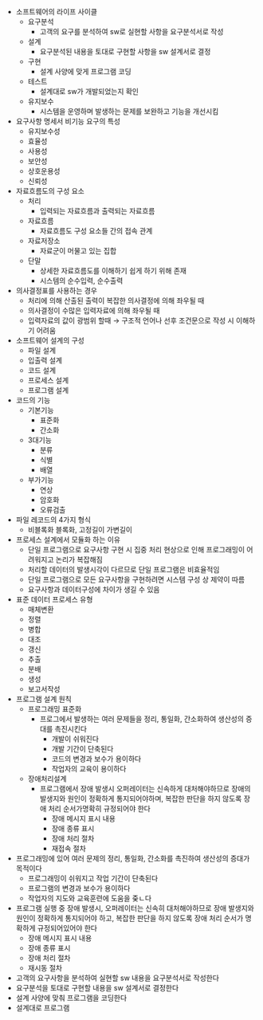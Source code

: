 - 소프트웨어의 라이프 사이클
	- 요구분석
		- 고객의 요구를 분석하여 sw로 실현할 사항을 요구분석서로 작성
	- 설계
		- 요구분석된 내용을 토대로 구현할 사항을 sw 설계서로 결정
	- 구현
		- 설계 사양에 맞게 프로그램 코딩
	- 테스트
		- 설계대로 sw가 개발되었는지 확인
	- 유지보수
		- 시스템을 운영하며 발생하는 문제를 보완하고 기능을 개선시킴
- 요구사항 명세서 비기능 요구의 특성
	- 유지보수성
	- 효율성
	- 사용성
	- 보안성
	- 상호운용성
	- 신뢰성
- 자료흐름도의 구성 요소
	- 처리
		- 입력되는 자료흐름과 출력되는 자료흐름
	- 자료흐름
		- 자료흐름도 구성 요소들 간의 접속 관계
	- 자료저장소
		- 자료군이 머물고 있는 집합
	- 단말
		- 상세한 자료흐름도를 이해하기 쉽게 하기 위해 존재
		- 시스템의 순수입력, 순수출력
- 의사결정표를 사용하는 경우
	- 처리에 의해 산출된 출력이 복잡한 의사결정에 의해 좌우될 때
	- 의사결정이 수많은 입력자료에 의해 좌우될 때
	- 입력자료의 값이 광범위 할때 → 구조적 언어나 선후 조건문으로 작성 시 이해하기 어려움
- 소프트웨어 설계의 구성
	- 파일 설계
	- 입출력 설계
	- 코드 설계
	- 프로세스 설계
	- 프로그램 설계
- 코드의 기능
	- 기본기능
		- 표준화
		- 간소화
	- 3대기능
		- 분류
		- 식별
		- 배열
	- 부가기능
		- 연상
		- 암호화
		- 오류검출
- 파일 레코드의 4가지 형식
	- 비블록화 블록화, 고정길이 가변길이
- 프로세스 설계에서 모듈화 하는 이유
	- 단일 프로그램으로 요구사항 구현 시 집중 처리 현상으로 인해 프로그래밍이 어려워지고 논리가 복잡해짐
	- 처리할 데이터의 발생시각이 다르므로 단일 프로그램은 비효율적임
	- 단일 프로그램으로 모든 요구사항을 구현하려면 시스템 구성 상 제약이 따름
	- 요구사항과 데이터구성에 차이가 생길 수 있음
- 표준 데이터 프로세스 유형
	- 매체변환
	- 정렬
	- 병합
	- 대조
	- 갱신
	- 추출
	- 분배
	- 생성
	- 보고서작성
- 프로그램 설계 원칙
	- 프로그래밍 표준화
		- 프로그에서 발생하는 여러 문제들을 정리, 통일화, 간소화하여 생산성의 증대를 촉진시킨다
			- 개발이 쉬워진다
			- 개발 기간이 단축된다
			- 코드의 변경과 보수가 용이하다
			- 작업자의 교육이 용이하다
	- 장애처리설계
		- 프로그램에서 장애 발생시 오퍼레이터는 신속하게 대처해야하므로 장애의 발생지와 원인이 정확하게 통지되어야하며, 복잡한 판단을 하지 않도록 장애 처리 순서가명확히 규정되어야 한다
			- 장애 메시지 표시 내용
			- 장애 종류 표시
			- 장애 처리 절차
			- 재접속 절차
- 프로그래밍에 있어 여러 문제의 정리, 통일화, 간소화를 촉진하여 생산성의 증대가 목적이다
	- 프로그래밍이 쉬워지고 작업 기간이 단축된다
	- 프로그램의 변경과 보수가 용이하다
	- 작업자의 지도와 교육훈련에 도움을 줒ㄴ다
- 프로그램 실행 중 장애 발생시, 오퍼레이터는 신속히 대처해야하므로 장애 발생지와 원인이 정확하게 통지되어야 하고, 복잡한 판단을 하지 않도록 장애 처리 순서가 명확하게 규정되어있어야 한다
	- 장애 메시지 표시 내용
	- 장애 종류 표시
	- 장애 처리 절차
	- 재시동 절차
- 고객의 요구사항을 분석하여 실현할 sw 내용을 요구분석서로 작성한다
- 요구분석을 토대로 구현할 내용을 sw 설계서로 결정한다
- 설계 사양에 맞춰 프로그램을 코딩한다
- 설계대로 프로그램